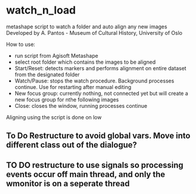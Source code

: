 # watch_n_load
metashape script to watch a folder and auto align any new images
Developed by A. Pantos - Museum of Cultural History, University of Oslo

How to use: 
- run script from Agisoft Metashape
- select root folder which contains the images to be aligned
- Start/Reset: detects markers and performs alignment on entire dataset from the designated folder
- Watch/Pause: stops the watch procedure. Background processes continue. Use for restarting after manual editing
- New focus group: currently nothing, not connected yet but will create a new focus group for nthe following images
- Close: closes the window, running processes continue

Aligning using the script is done on low



## To Do  Restructure to avoid global vars. Move into different class out of the dialogue?

## TO DO restructure to use signals so processing events occur off main thread, and only the wmonitor is on a seperate thread
